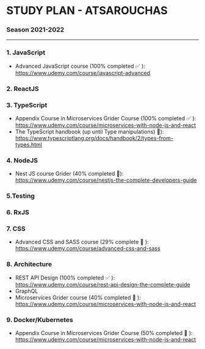 # STUDY PLAN - ATSAROUCHAS
### Season 2021-2022

---

### 1. JavaScript
- Advanced JavaScript course (100% completed ✅ ):      https://www.udemy.com/course/javascript-advanced
### 2. ReactJS


### 3. TypeScript
- Appendix Course in Microservices Grider Course (100% completed ✅ ): https://www.udemy.com/course/microservices-with-node-js-and-react
- The TypeScript handbook (up until Type manipulations)
 📖): https://www.typescriptlang.org/docs/handbook/2/types-from-types.html
### 4. NodeJS
- Nest JS course Grider (40% completed 📖): https://www.udemy.com/course/nestjs-the-complete-developers-guide
### 5.Testing

### 6. RxJS

### 7. CSS
- Advanced CSS and SASS course (29% complete  📖 ): https://www.udemy.com/course/advanced-css-and-sass
### 8. Architecture
- REST API Design (100% completed ✅ ): https://www.udemy.com/course/rest-api-design-the-complete-guide
- GraphQL
- Microservices  Grider course (40% completed  📖 ): https://www.udemy.com/course/microservices-with-node-js-and-react

### 9. Docker/Kubernetes
- Appendix Course in Microservices Grider Course (50% completed  📖 ): https://www.udemy.com/course/microservices-with-node-js-and-react



